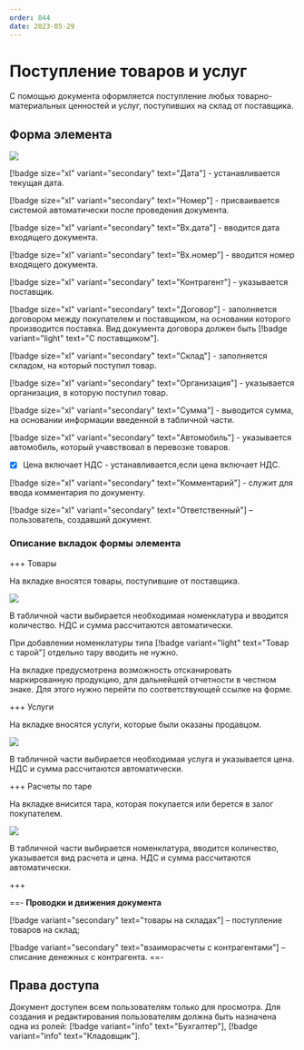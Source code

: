 ```yaml
---
order: 844
date: 2023-05-29
---
```

# Поступление товаров и услуг

С помощью документа оформляется поступление любых товарно-материальных ценностей и услуг, поступивших на склад от поставщика.

## Форма элемента

![](/images/Поступление.jpg)

[!badge size="xl" variant="secondary" text="Дата"] - устанавливается текущая дата.

[!badge size="xl" variant="secondary" text="Номер"] - присваивается системой автоматически после проведения документа.

[!badge size="xl" variant="secondary" text="Вх.дата"] - вводится дата входящего документа.

[!badge size="xl" variant="secondary" text="Вх.номер"] - вводится номер входящего документа.

[!badge size="xl" variant="secondary" text="Контрагент"] - указывается поставщик.

[!badge size="xl" variant="secondary" text="Договор"] - заполняется договором между покупателем и поставщиком, на основании которого производится поставка. Вид документа договора должен быть [!badge variant="light" text="С поставщиком"].

[!badge size="xl" variant="secondary" text="Склад"] - заполняется складом, на который поступил товар.

[!badge size="xl" variant="secondary" text="Организация"] - указывается организация, в которую поступил товар.

[!badge size="xl" variant="secondary" text="Сумма"] -  выводится сумма, на основании информации введенной в табличной части.

[!badge size="xl" variant="secondary" text="Автомобиль"] - указывается автомобиль, который учавствовал в перевозке товаров.

- [x] Цена включает НДС - устанавливается,если цена включает НДС.

[!badge size="xl" variant="secondary" text="Комментарий"] - служит для ввода комментария по документу.

[!badge size="xl" variant="secondary" text="Ответственный"] – пользователь, создавший документ.

### Описание вкладок формы элемента

+++ Товары

На вкладке вносятся товары, поступившие от поставщика.

![](/images/Вкладка_товары_поступление.jpg)

В табличной части выбирается необходимая номенклатура и вводится количество. НДС и сумма рассчитаются автоматически.

При добавлении номенклатуры типа [!badge variant="light" text="Товар с тарой"] отдельно тару вводить не нужно.

На вкладке предусмотрена возможность отсканировать маркированную продукцию, для дальнейшей отчетности в честном знаке. Для этого нужно перейти по соответствующей ссылке на форме.

+++ Услуги

На вкладке вносятся услуги, которые были оказаны продавцом.

![](/images/Вкладка_услуги.jpg)

В табличной части выбирается необходимая услуга и указывается цена. НДС и сумма рассчитаются автоматически.

+++ Расчеты по таре

На вкладке внисится тара, которая покупается или берется в залог покупателем.

![](/images/Вкладка_расчеты_по_таре.jpg)

В табличной части выбирается номенклатура, вводится количество, указывается вид расчета и цена. НДС и сумма рассчитаются автоматически.

+++

==- **Проводки и движения документа**

[!badge variant="secondary" text="товары на складах"] – поступление товаров на склад;

[!badge variant="secondary" text="взаиморасчеты с контрагентами"] – списание денежных с контрагента.
==-

## Права доступа

Документ доступен всем пользователям только для просмотра. Для создания и редактирования пользователям должна быть назначена одна из ролей: [!badge variant="info" text="Бухгалтер"], [!badge variant="info" text="Кладовщик"].






